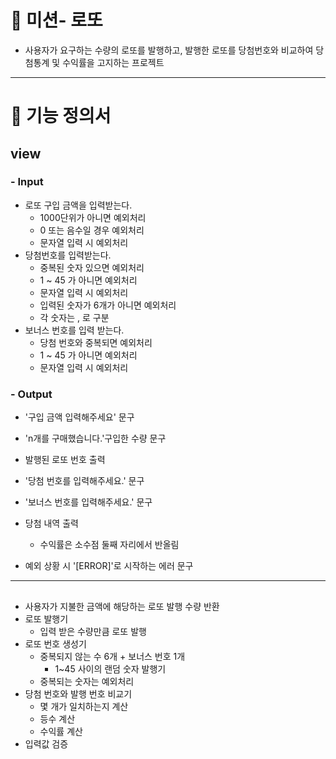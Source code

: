 # 📌 미션- 로또
- 사용자가 요구하는 수량의 로또를 발행하고, 발행한 로또를 당첨번호와 비교하여 당첨통계 및 수익률을 고지하는 프로젝트
---
# 🔷 기능 정의서

## view
### - Input
- 로또 구입 금액을 입력받는다.
  - 1000단위가 아니면 예외처리
  - 0 또는 음수일 경우 예외처리
  - 문자열  입력 시 예외처리
- 당첨번호를 입력받는다.
  - 중복된 숫자 있으면 예외처리
  - 1 ~ 45 가 아니면 예외처리
  - 문자열 입력 시 예외처리
  - 입력된 숫자가 6개가 아니면 예외처리
  - 각 숫자는 , 로 구분
- 보너스 번호를 입력 받는다.
  - 당첨 번호와 중복되면 예외처리
  - 1 ~ 45 가 아니면 예외처리
  - 문자열 입력 시 예외처리

### - Output
- '구입 금액 입력해주세요' 문구
- 'n개를 구매했습니다.'구입한 수량 문구
- 발행된 로또 번호 출력
- '당첨 번호를 입력해주세요.' 문구
- '보너스 번호를 입력해주세요.' 문구
- 당첨 내역 출력
  - 수익률은 소수점 둘째 자리에서 반올림
  
- 예외 상황 시 '[ERROR]'로 시작하는 에러 문구

---

## 
- 사용자가 지불한 금액에 해당하는 로또 발행 수량 반환
- 로또 발행기
  - 입력 받은 수량만큼 로또 발행
- 로또 번호 생성기
  - 중복되지 않는 수 6개 + 보너스 번호 1개
    - 1~45 사이의 랜덤 숫자 발행기
  - 중복되는 숫자는 예외처리
- 당첨 번호와 발행 번호 비교기
  - 몇 개가 일치하는지 계산
  - 등수 계산
  - 수익률 계산
- 입력값 검증